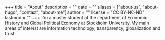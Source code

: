 +++
title = "About"
description = ""
date = ""
aliases = ["about-us", "about-hugo", "contact", "about-me"]
author = ""
license = "CC BY-NC-ND"
lastmod = ""
+++
I'm a master student at the department of Economic History and Global Political Economy at Stockholm University. My main areas of interest are information technology, transparency, globalization and trust.
